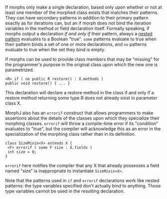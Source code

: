 If morphs only make a single declaration, based only upon whether or not at least one member of the morphed class exists that matches their patterns.  They can have secondary patterns in addition to their primary pattern exactly as for iterations can, but an if morph does not bind the iteration variables in the method or field declaration itself.  Formally speaking, if morphs output a declaration _if and only if_ their pattern, always a [nested pattern](PatternMatching.md) evaluates to a Boolean "true".  `some` patterns evaluate to true when their pattern binds a set of one or more declarations, and `no` patterns evaluate to true when the set they bind is empty.

If morphs can be used to provide class members that may be "missing" for the programmer's purpose in the original class upon which the new one is parametrized.

```
<R> if ( no public R restore() : X.methods ) 
public void restore() { ... }
```

This declaration will declare a restore method in the class if and only if a restore method returning some type R does not already exist in parameter class X.

MorphJ also has an `errorif` construct that allows programmers to make assertions about the details of the classes upon which they specialize their morphing classes.  `errorif` will throw a compile-time error if its "condition" evaluates to "true", but the compiler will acknowledge this as an error in the specialization of the morphing class rather than in its definition.

```
class SizeMixin<X> extends X {
 <F> errorif ( some F size : X.fields ) 
 int size = 0;
}
```

`errorif` here notifies the compiler that any X that already possesses a field named "size" is inappropriate to instantiate `SizeMixin<X>`.

Note that the patterns used in `if` and `errorif` declarations work like nested patterns: the type variables specified don't actually bind to anything.  Those type variables cannot be used in the resulting declaration.